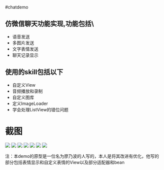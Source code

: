 #chatdemo

## 仿微信聊天功能实现,功能包括\

* 语音发送
* 多图片发送
* 文字表情发送
* 聊天记录显示

## 使用的skill包括以下

* 自定义View
* 音频播放和录制
* 自定义图库
* 定义ImageLoader
* 学会处理ListView的错位问题

# 截图</br>

![](http://ww2.sinaimg.cn/bmiddle/c42a5261gw1eyovzmedgxj20k00zkte0.jpg)
![](http://ww1.sinaimg.cn/bmiddle/c42a5261gw1eyovzmmqvlj20k00zkaer.jpg)
![](http://ww1.sinaimg.cn/bmiddle/c42a5261gw1eyovznaj04j20k00zkq83.jpg)
![](http://ww3.sinaimg.cn/bmiddle/c42a5261gw1eyovznvxxcj20k00zkgp1.jpg)
![](http://ww4.sinaimg.cn/bmiddle/c42a5261gw1eyovzokddnj20k00zkgnr.jpg)
![](http://ww2.sinaimg.cn/bmiddle/c42a5261gw1eyovzp80zej20k00zk0xo.jpg)
![](http://ww1.sinaimg.cn/bmiddle/c42a5261gw1eyovzptls1j20k00zkgot.jpg)

注：本demo的原型是一位名为廖乃波的人写的，本人是将其改进有优化，他写的部分包括表情显示和自定义表情的View以及部分适配器和bean
